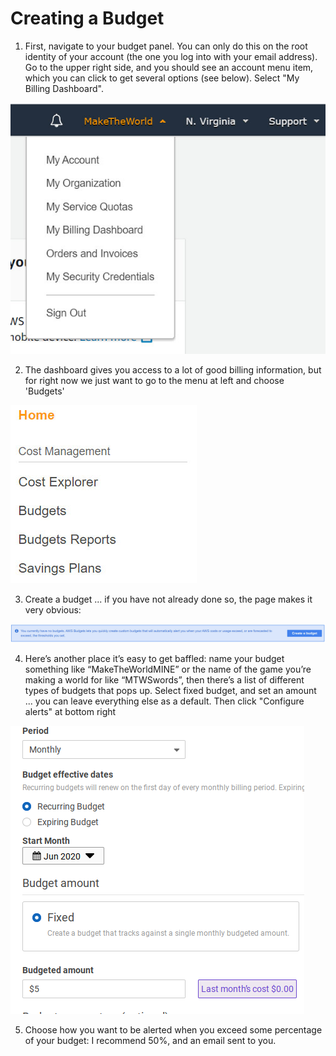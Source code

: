Creating a Budget
=================

1. First, navigate to your budget panel.  You can only do this on the root identity of your account (the one you log into with your email address).  Go to
the upper right side, and you should see an account menu item, which you can click to get several options (see below).  Select "My Billing Dashboard".

![Options menu](Step1.jpg)

2. The dashboard gives you access to a lot of good billing information, but for right now we just want to go to the menu at left and choose 'Budgets'

![Budgets](Step2.jpg)

3. Create a budget ... if you have not already done so, the page makes it very obvious:

![Create Budget](Step3.jpg)

4. Here’s another place it’s easy to get baffled: name your budget something like “MakeTheWorldMINE” or the name of the game you’re making a world for like “MTWSwords”, then there’s a list of different types of budgets that pops up.  Select fixed budget, and set an amount ... you can leave everything else as a default.  Then click "Configure alerts" at bottom right

![Select Amount](Step4.png)

5. Choose how you want to be alerted when you exceed some percentage of your budget:  I recommend 50%, and an email sent to you.